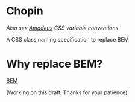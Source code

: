 # Chopin
*Also see [Amadeus](https://github.com/ajkochanowicz/Amadeus) CSS variable conventions*

A CSS class naming specification to replace BEM

# Why replace BEM?

[BEM](https://en.bem.info/method/)

(Working on this draft. Thanks for your patience)
